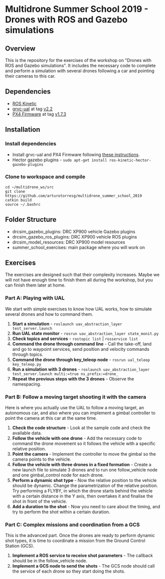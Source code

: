# Multidrone Summer School 2019 - Drones with ROS and Gazebo simulations

## Overview
This is the repository for the exercises of the workshop on "Drones with ROS and Gazebo simulations". It includes the necessary code to complete and perform a simulation with several drones following a car and pointing their cameras to this car.

## Dependencies

* [ROS Kinetic](http://wiki.ros.org/kinetic/Installation/Ubuntu)
* [grvc-ual](https://github.com/grvcTeam/grvc-ual) at tag [v2.2](https://github.com/grvcTeam/grvc-ual/tree/v2.2)
* [PX4 Firmware](https://github.com/PX4/Firmware) at tag [v1.7.3](https://github.com/PX4/Firmware/tree/v1.7.3)

## Installation

### Install dependencies

* Install grvc-ual and PX4 Firmware following [these instructions](https://github.com/grvcTeam/grvc-ual/wiki/How-to-build-and-install-grvc-ual).
* Hector gazebo plugins - `sudo apt-get install ros-kinetic-hector-gazebo-plugins`

### Clone to workspace and compile
```
cd ~/multidrone_ws/src
git clone https://github.com/arturotorresg/multidrone_summer_school_2019
catkin build
source ~/.bashrc
```

## Folder Structure
- drcsim_gazebo_plugins: DRC XP900 vehicle Gazebo plugins
- drcsim_gazebo_ros_plugins: DRC XP900 vehicle ROS plugins
- drcsim_model_resources: DRC XP900 model resources
- summer_school_exercises: main package where you will work on

## Exercises
The exercises are designed such that their complexity increases. Maybe we will not have enough time to finish them all during the workshop, but you can finish them later at home.

### Part A: Playing with UAL
We start with simple exercises to know how UAL works, how to simulate several drones and how to command them.

1. **Start a simulation** - `roslaunch uav_abstraction_layer test_server.launch`
2. **Run UAL state monitor** - `rosrun uav_abstraction_layer state_monit.py`
3. **Check topics and services** - `rostopic list` | `rosservice list`
4. **Command the drone through command line** - Call the take-off, land and go to waypoint services, send position and velocity commands through topics.
5. **Command the drone through key_teleop node** - `rosrun ual_teleop key_teleop.py`
6. **Run a simulation with 3 drones** - `roslaunch uav_abstraction_layer test_server.launch multi:=true ns_prefix:=drone_`
7. **Repeat the previous steps with the 3 drones** - Observe the namespacing.

### Part B: Follow a moving target shooting it with the camera
Here is where you actually use the UAL to follow a moving target, an autonomous car, and also where you can implement a gimbal controller to point the camera at this car at the same time.

1. **Check the code structure** - Look at the sample code and check the available data.
2. **Follow the vehicle with one drone** - Add the necessary code to command the drone movement so it follows the vehicle with a specific relative position.
3. **Point the camera** - Implement the controller to move the gimbal so the camera points to the vehicle.
4. **Follow the vehicle with three drones in a fixed formation** - Create a new launch file to simulate 3 drones and to run one follow_vehicle node and one gimbal_control node for each drone.
5. **Perform a dynamic shot type** - Now the relative position to the vehicle should be dynamic. Change the parametrization of the relative position. Try performing a FLYBY, in which the drone starts behind the vehicle with a certain distance in the Y axis, then overtakes it and finalise the shot in front of the vehicle.
6. **Add a duration to the shot** - Now you need to care about the timing, and try to perform the shot within a certain duration.

### Part C: Complex missions and coordination from a GCS
This is the advanced part. Once the drones are ready to perform dynamic shot types, it is time to coordinate a mission from the Ground Control Station (GCS).

1. **Implement a ROS service to receive shot parameters** - The callback should be in the follow_vehicle node.
2. **Implement a GCS node to send the shots** - The GCS node should call the service of each drone so they start doing the shots.
